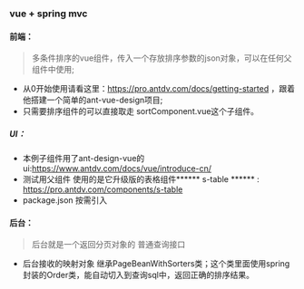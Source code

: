 ### vue + spring mvc

#### 前端：  
> 多条件排序的vue组件，传入一个存放排序参数的json对象，可以在任何父组件中使用;  

* 从0开始使用请看这里：https://pro.antdv.com/docs/getting-started ，跟着他搭建一个简单的ant-vue-design项目;  
* 只需要排序组件的可以直接取走 sortComponent.vue这个子组件。  

##### UI：
* 本例子组件用了ant-design-vue的ui:https://www.antdv.com/docs/vue/introduce-cn/
* 测试用父组件 使用的是它升级版的表格组件****** s-table ****** : https://pro.antdv.com/components/s-table
* package.json 按需引入

#### 后台：
> 后台就是一个返回分页对象的 普通查询接口
* 后台接收的映射对象 继承PageBeanWithSorters类；这个类里面使用spring封装的Order类，能自动切入到查询sql中，返回正确的排序结果。
